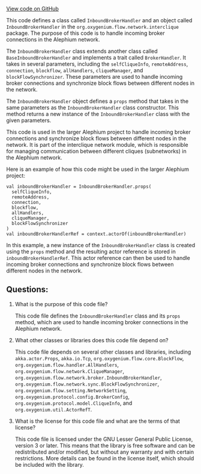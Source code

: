 [View code on GitHub](https://github.com/oxygenium/oxygenium/flow/src/main/scala/org/oxygenium/flow/network/interclique/InboundBrokerHandler.scala)

This code defines a class called `InboundBrokerHandler` and an object called `InboundBrokerHandler` in the `org.oxygenium.flow.network.interclique` package. The purpose of this code is to handle incoming broker connections in the Alephium network. 

The `InboundBrokerHandler` class extends another class called `BaseInboundBrokerHandler` and implements a trait called `BrokerHandler`. It takes in several parameters, including the `selfCliqueInfo`, `remoteAddress`, `connection`, `blockflow`, `allHandlers`, `cliqueManager`, and `blockFlowSynchronizer`. These parameters are used to handle incoming broker connections and synchronize block flows between different nodes in the network. 

The `InboundBrokerHandler` object defines a `props` method that takes in the same parameters as the `InboundBrokerHandler` class constructor. This method returns a new instance of the `InboundBrokerHandler` class with the given parameters. 

This code is used in the larger Alephium project to handle incoming broker connections and synchronize block flows between different nodes in the network. It is part of the interclique network module, which is responsible for managing communication between different cliques (subnetworks) in the Alephium network. 

Here is an example of how this code might be used in the larger Alephium project:

```
val inboundBrokerHandler = InboundBrokerHandler.props(
  selfCliqueInfo,
  remoteAddress,
  connection,
  blockflow,
  allHandlers,
  cliqueManager,
  blockFlowSynchronizer
)
val inboundBrokerHandlerRef = context.actorOf(inboundBrokerHandler)
```

In this example, a new instance of the `InboundBrokerHandler` class is created using the `props` method and the resulting actor reference is stored in `inboundBrokerHandlerRef`. This actor reference can then be used to handle incoming broker connections and synchronize block flows between different nodes in the network.
## Questions: 
 1. What is the purpose of this code file?
    
    This code file defines the `InboundBrokerHandler` class and its `props` method, which are used to handle incoming broker connections in the Alephium network.

2. What other classes or libraries does this code file depend on?
    
    This code file depends on several other classes and libraries, including `akka.actor.Props`, `akka.io.Tcp`, `org.oxygenium.flow.core.BlockFlow`, `org.oxygenium.flow.handler.AllHandlers`, `org.oxygenium.flow.network.CliqueManager`, `org.oxygenium.flow.network.broker.InboundBrokerHandler`, `org.oxygenium.flow.network.sync.BlockFlowSynchronizer`, `org.oxygenium.flow.setting.NetworkSetting`, `org.oxygenium.protocol.config.BrokerConfig`, `org.oxygenium.protocol.model.CliqueInfo`, and `org.oxygenium.util.ActorRefT`.

3. What is the license for this code file and what are the terms of that license?
    
    This code file is licensed under the GNU Lesser General Public License, version 3 or later. This means that the library is free software and can be redistributed and/or modified, but without any warranty and with certain restrictions. More details can be found in the license itself, which should be included with the library.